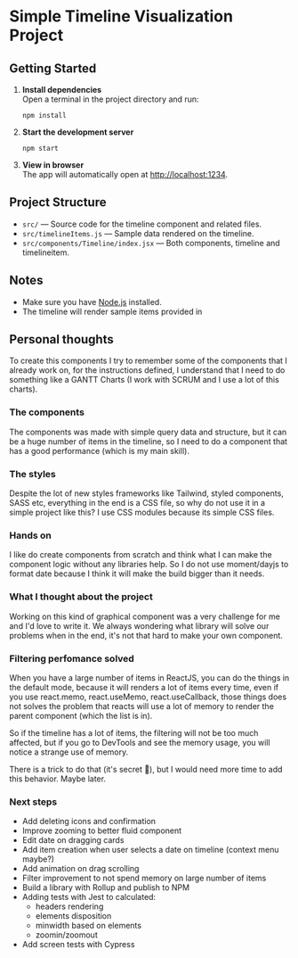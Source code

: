 # Simple Timeline Visualization Project

## Getting Started

1. **Install dependencies**  
   Open a terminal in the project directory and run:
   ```
   npm install
   ```

2. **Start the development server**  
   ```
   npm start
   ```

3. **View in browser**  
   The app will automatically open at [http://localhost:1234](http://localhost:1234).

## Project Structure

- `src/` — Source code for the timeline component and related files.
- `src/timelineItems.js` — Sample data rendered on the timeline.
- `src/components/Timeline/index.jsx` — Both components, timeline and timelineitem.

## Notes

- Make sure you have [Node.js](https://nodejs.org/) installed.
- The timeline will render sample items provided in

## Personal thoughts

To create this components I try to remember some of the components that I already work on, for the instructions defined, I understand that I need to do something like a GANTT Charts (I work with SCRUM and I use a lot of this charts).

### The components
The components was made with simple query data and structure, but it can be a huge number of items in the timeline, so I need to do a component that has a good performance (which is my main skill).

### The styles
Despite the lot of new styles frameworks like Tailwind, styled components, SASS etc, everything in the end is a CSS file, so why do not use it in a simple project like this? I use CSS modules because its simple CSS files.

### Hands on
I like do create components from scratch and think what I can make the component logic without any libraries help. So I do not use moment/dayjs to format date because I think it will make the build bigger than it needs.

### What I thought about the project
Working on this kind of graphical component was a very challenge for me and I'd love to write it. We always wondering what library will solve our problems when in the end, it's not that hard to make your own component.

### Filtering perfomance solved

When you have a large number of items in ReactJS, you can do the things in the default mode, because it will renders a lot of items every time, even if you use react.memo, react.useMemo, react.useCallback, those things does not solves the problem that reacts will use a lot of memory to render the parent component (which the list is in).

So if the timeline has a lot of items, the filtering will not be too much affected, but if you go to DevTools and see the memory usage, you will notice a strange use of memory.

There is a trick to do that (it's secret &#129323;), but I would need more time to add this behavior. Maybe later.

### Next steps

- Add deleting icons and confirmation
- Improve zooming to better fluid component
- Edit date on dragging cards
- Add item creation when user selects a date on timeline (context menu maybe?)
- Add animation on drag scrolling
- Filter improvement to not spend memory on large number of items
- Build a library with Rollup and publish to NPM
- Adding tests with Jest to calculated: 
   - headers rendering
   - elements disposition
   - minwidth based on elements
   - zoomin/zoomout
- Add screen tests with Cypress